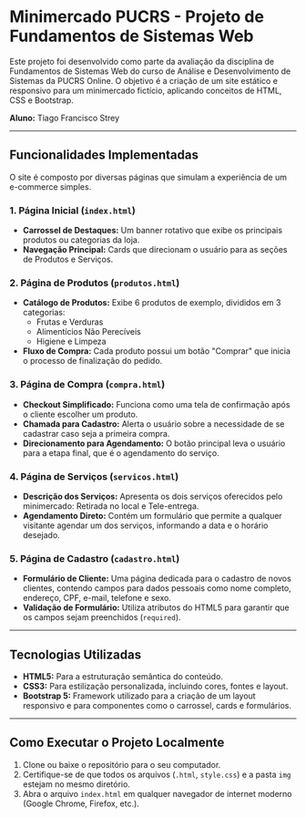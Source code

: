 # Minimercado PUCRS - Projeto de Fundamentos de Sistemas Web

Este projeto foi desenvolvido como parte da avaliação da disciplina de Fundamentos de Sistemas Web do curso de Análise e Desenvolvimento de Sistemas da PUCRS Online. O objetivo é a criação de um site estático e responsivo para um minimercado fictício, aplicando conceitos de HTML, CSS e Bootstrap.

**Aluno:** Tiago Francisco Strey

---

## Funcionalidades Implementadas

O site é composto por diversas páginas que simulam a experiência de um e-commerce simples.

### 1. Página Inicial (`index.html`)
- **Carrossel de Destaques:** Um banner rotativo que exibe os principais produtos ou categorias da loja.
- **Navegação Principal:** Cards que direcionam o usuário para as seções de Produtos e Serviços.

### 2. Página de Produtos (`produtos.html`)
- **Catálogo de Produtos:** Exibe 6 produtos de exemplo, divididos em 3 categorias:
  - Frutas e Verduras
  - Alimentícios Não Perecíveis
  - Higiene e Limpeza
- **Fluxo de Compra:** Cada produto possui um botão "Comprar" que inicia o processo de finalização do pedido.

### 3. Página de Compra (`compra.html`)
- **Checkout Simplificado:** Funciona como uma tela de confirmação após o cliente escolher um produto.
- **Chamada para Cadastro:** Alerta o usuário sobre a necessidade de se cadastrar caso seja a primeira compra.
- **Direcionamento para Agendamento:** O botão principal leva o usuário para a etapa final, que é o agendamento do serviço.

### 4. Página de Serviços (`servicos.html`)
- **Descrição dos Serviços:** Apresenta os dois serviços oferecidos pelo minimercado: Retirada no local e Tele-entrega.
- **Agendamento Direto:** Contém um formulário que permite a qualquer visitante agendar um dos serviços, informando a data e o horário desejado.

### 5. Página de Cadastro (`cadastro.html`)
- **Formulário de Cliente:** Uma página dedicada para o cadastro de novos clientes, contendo campos para dados pessoais como nome completo, endereço, CPF, e-mail, telefone e sexo.
- **Validação de Formulário:** Utiliza atributos do HTML5 para garantir que os campos sejam preenchidos (`required`).

---

## Tecnologias Utilizadas
* **HTML5:** Para a estruturação semântica do conteúdo.
* **CSS3:** Para estilização personalizada, incluindo cores, fontes e layout.
* **Bootstrap 5:** Framework utilizado para a criação de um layout responsivo e para componentes como o carrossel, cards e formulários.

---

## Como Executar o Projeto Localmente
1.  Clone ou baixe o repositório para o seu computador.
2.  Certifique-se de que todos os arquivos (`.html`, `style.css`) e a pasta `img` estejam no mesmo diretório.
3.  Abra o arquivo `index.html` em qualquer navegador de internet moderno (Google Chrome, Firefox, etc.).
